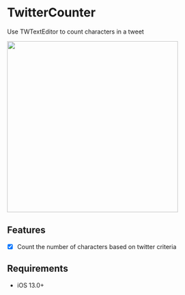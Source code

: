 # TwitterCounter
Use TWTextEditor to count characters in a tweet

<p align="row">
<img src= "https://media.giphy.com/media/8126LNcT9QCSmVX2z4/giphy.gif" width="400" >
</p>

## Features

- [x] Count the number of characters based on twitter criteria 


## Requirements

- iOS 13.0+



